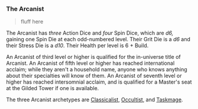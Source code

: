 ### The Arcanist

> fluff here

The Arcanist has *three* Action Dice and *four* Spin Dice, which are *d6,* gaining one Spin Die at each odd-numbered level. Their Grit Die is a *d6* and their Stress Die is a *d10*. Their Health per level is 6 + Build.

An Arcanist of third level or higher is qualified for the in-universe title of Arcanist. An Arcanist of fifth level or higher has reached international acclaim; while they aren't a household name, anyone who knows anything about their specialties will know of them. An Arcanist of seventh level or higher has reached intersomnial acclaim, and is qualified for a Master's seat at the Gilded Tower if one is available.

The three Arcanist archetypes are [Classicalist](https://github.com/morganmayday/tayen-core/blob/main/archetypes/arcanist/classicalist.md), [Occultist](https://github.com/morganmayday/tayen-core/blob/main/archetypes/arcanist/occultist.md), and [Taskmage](https://github.com/morganmayday/tayen-core/blob/main/archetypes/arcanist/taskmage.md).

